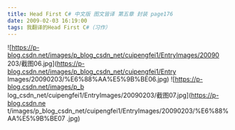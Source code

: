 ```yaml
---
title: Head First C# 中文版 图文皆译 第五章 封装 page176
date: 2009-02-03 16:19:00
tags: 我翻译的Head First C#（习作）
---
```

![https://p-blog.csdn.net/images/p_blog_csdn_net/cuipengfei1/EntryImages/20090
203/截图06.jpg](https://p-blog.csdn.net/images/p_blog_csdn_net/cuipengfei1/Entry
Images/20090203/%E6%88%AA%E5%9B%BE06.jpg) ![https://p-blog.csdn.net/images/p_b
log_csdn_net/cuipengfei1/EntryImages/20090203/截图07.jpg](https://p-blog.csdn.ne
t/images/p_blog_csdn_net/cuipengfei1/EntryImages/20090203/%E6%88%AA%E5%9B%BE07
.jpg)



